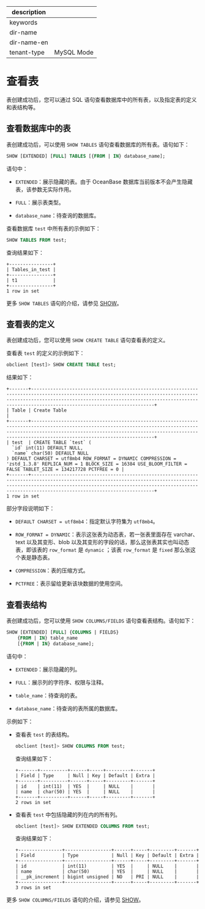 |description||
|---|---|
|keywords||
|dir-name||
|dir-name-en||
|tenant-type|MySQL Mode|

# 查看表

表创建成功后，您可以通过 SQL 语句查看数据库中的所有表，以及指定表的定义和表结构等。

## 查看数据库中的表

表创建成功后，可以使用 `SHOW TABLES` 语句查看数据库的所有表。语句如下：

```sql
SHOW [EXTENDED] [FULL] TABLES [{FROM | IN} database_name];
```

语句中：

* `EXTENDED`：展示隐藏的表。由于 OceanBase 数据库当前版本不会产生隐藏表，该参数无实际作用。

* `FULL`：展示表类型。

* `database_name`：待查询的数据库。

查看数据库 `test` 中所有表的示例如下：

```sql
SHOW TABLES FROM test;
```

查询结果如下：

```shell
+----------------+
| Tables_in_test |
+----------------+
| t1             |
+----------------+
1 row in set
```

更多 `SHOW TABLES` 语句的介绍，请参见 [SHOW](../../../500.sql-reference/100.sql-syntax/200.common-tenant-of-mysql-mode/600.sql-statement-of-mysql-mode/8700.show-of-mysql-mode.md)。

## 查看表的定义

表创建成功后，您可以使用 `SHOW CREATE TABLE` 语句查看表的定义。

查看表 `test` 的定义的示例如下：

```sql
obclient [test]> SHOW CREATE TABLE test;
```

结果如下：

```shell
+-------+---------------------------------------------------------------------------------------------------------------------------------------------------------------------------------------------------------------------------------------------------------------+
| Table | Create Table                                                                                                                                                                                                                                                  |
+-------+---------------------------------------------------------------------------------------------------------------------------------------------------------------------------------------------------------------------------------------------------------------+
| test  | CREATE TABLE `test` (
  `id` int(11) DEFAULT NULL,
  `name` char(50) DEFAULT NULL
) DEFAULT CHARSET = utf8mb4 ROW_FORMAT = DYNAMIC COMPRESSION = 'zstd_1.3.8' REPLICA_NUM = 1 BLOCK_SIZE = 16384 USE_BLOOM_FILTER = FALSE TABLET_SIZE = 134217728 PCTFREE = 0 |
+-------+---------------------------------------------------------------------------------------------------------------------------------------------------------------------------------------------------------------------------------------------------------------+
1 row in set
```

部分字段说明如下：

* `DEFAULT CHARSET = utf8mb4`：指定默认字符集为 `utf8mb4`。

* `ROW_FORMAT = DYNAMIC`：表示这张表为动态表，若一张表里面存在 varchar、text 以及其变形、blob 以及其变形的字段的话，那么这张表其实也叫动态表，即该表的 `row_format` 是 `dynamic` ；该表 `row_format` 是 `fixed` 那么张这个表是静态表。

* `COMPRESSION`：表的压缩方式。

* `PCTFREE`：表示留给更新该块数据的使用空间。

## 查看表结构

表创建成功后，您可以使用 `SHOW COLUMNS/FIELDS` 语句查看表结构。语句如下：

```sql
SHOW [EXTENDED] [FULL] {COLUMNS | FIELDS}
    {FROM | IN} table_name
    [{FROM | IN} database_name];
```

语句中：

* `EXTENDED`：展示隐藏的列。

* `FULL`：展示列的字符序、权限与注释。

* `table_name`：待查询的表。

* `database_name`：待查询的表所属的数据库。

示例如下：

* 查看表 `test` 的表结构。

  ```sql
  obclient [test]> SHOW COLUMNS FROM test;
  ```

  查询结果如下：

  ```shell
  +-------+----------+------+-----+---------+-------+
  | Field | Type     | Null | Key | Default | Extra |
  +-------+----------+------+-----+---------+-------+
  | id    | int(11)  | YES  |     | NULL    |       |
  | name  | char(50) | YES  |     | NULL    |       |
  +-------+----------+------+-----+---------+-------+
  2 rows in set
  ```

* 查看表 `test` 中包括隐藏的列在内的所有列。

  ```sql
  obclient [test]> SHOW EXTENDED COLUMNS FROM test;
  ```

  查询结果如下：

  ```shell
  +----------------+-----------------+------+-----+---------+-------+
  | Field          | Type            | Null | Key | Default | Extra |
  +----------------+-----------------+------+-----+---------+-------+
  | id             | int(11)         | YES  |     | NULL    |       |
  | name           | char(50)        | YES  |     | NULL    |       |
  | __pk_increment | bigint unsigned | NO   | PRI | NULL    |       |
  +----------------+-----------------+------+-----+---------+-------+
  3 rows in set
  ```

更多 `SHOW COLUMNS/FIELDS` 语句的介绍，请参见 [SHOW](../../../500.sql-reference/100.sql-syntax/200.common-tenant-of-mysql-mode/600.sql-statement-of-mysql-mode/8700.show-of-mysql-mode.md)。